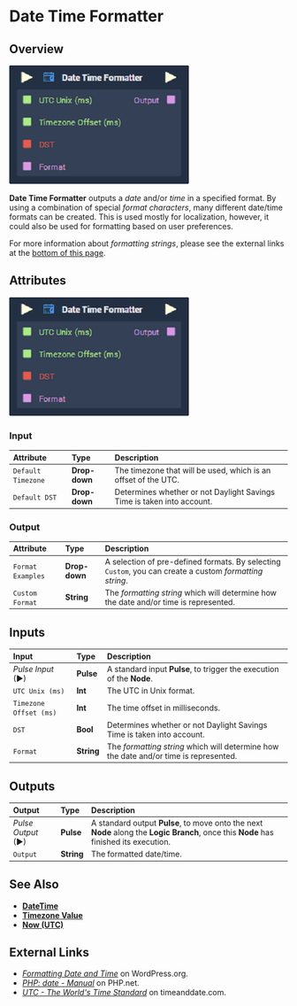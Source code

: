 # Date Time Formatter

## Overview

![The Date Time Formatter Node.](../../.gitbook/assets/node-date-time-formatter.png)

**Date Time Formatter** outputs a _date_ and/or _time_ in a specified format. By using a combination of special _format characters_, many different date/time formats can be created. This is used mostly for localization, however, it could also be used for formatting based on user preferences.

For more information about _formatting strings_, please see the external links at the [bottom of this page](date-time-formatter.md#external-links).

## Attributes

![The Date Time Formatter Node Attributes.](../../.gitbook/assets/node-date-time-formatter.png)

### Input

| Attribute | Type | Description |
| :--- | :--- | :--- |
| `Default Timezone` | **Drop-down** | The timezone that will be used, which is an offset of the UTC. |
| `Default DST` | **Drop-down** | Determines whether or not Daylight Savings Time is taken into account. |

### Output

| Attribute | Type | Description |
| :--- | :--- | :--- |
| `Format Examples` | **Drop-down** | A selection of pre-defined formats. By selecting `Custom`, you can create a custom _formatting string_. |
| `Custom Format` | **String** | The _formatting string_ which will determine how the date and/or time is represented. |

## Inputs

| Input | Type | Description |
| :--- | :--- | :--- |
| _Pulse Input_ \(►\) | **Pulse** | A standard input **Pulse**, to trigger the execution of the **Node**. |
| `UTC Unix (ms)` | **Int** | The UTC in Unix format. |
| `Timezone Offset (ms)` | **Int** | The time offset in milliseconds. |
| `DST` | **Bool** | Determines whether or not Daylight Savings Time is taken into account. |
| `Format` | **String** | The _formatting string_ which will determine how the date and/or time is represented. |

## Outputs

| Output | Type | Description |
| :--- | :--- | :--- |
| _Pulse Output_ \(►\) | **Pulse** | A standard output **Pulse**, to move onto the next **Node** along the **Logic Branch**, once this **Node** has finished its execution. |
| `Output` | **String** | The formatted date/time. |

## See Also

* [**DateTime**](./)
* [**Timezone Value**](timezone-value.md)
* [**Now \(UTC\)**](https://docs.incari.com/incari-studio/toolbox/datetime/now-utc)

## External Links

* [_Formatting Date and Time_](https://wordpress.org/support/article/formatting-date-and-time/) on WordPress.org.
* [_PHP: date - Manual_](https://www.php.net/manual/en/function.date.php) on PHP.net.
* [_UTC - The World's Time Standard_](https://www.timeanddate.com/time/aboututc.html) on timeanddate.com.

